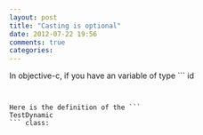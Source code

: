 ```yaml
---
layout: post
title: "Casting is optional"
date: 2012-07-22 19:56
comments: true
categories: 
---
```


In objective-c, if you have an variable of type ```
id
``` but you want to  call a certain method on it as if it an instance of a specific class, you can do it this way:


Here is the definition of the ```
TestDynamic
``` class:


